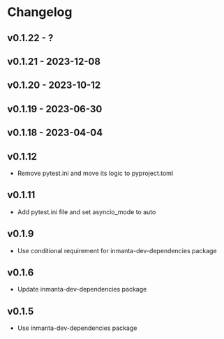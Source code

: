 # Changelog

## v0.1.22 - ?


## v0.1.21 - 2023-12-08


## v0.1.20 - 2023-10-12


## v0.1.19 - 2023-06-30


## v0.1.18 - 2023-04-04


## v0.1.12
- Remove pytest.ini and move its logic to pyproject.toml

## v0.1.11
- Add pytest.ini file and set asyncio_mode to auto

## v0.1.9
- Use conditional requirement for inmanta-dev-dependencies package

## v0.1.6
- Update inmanta-dev-dependencies package

## v0.1.5
- Use inmanta-dev-dependencies package
